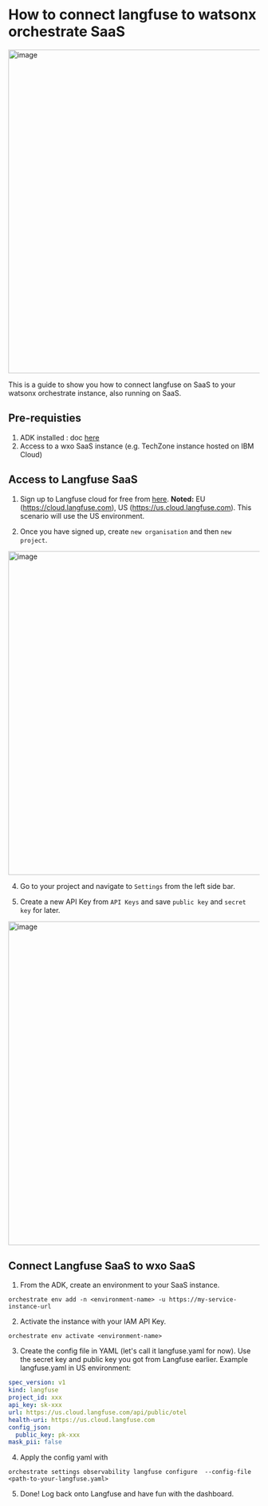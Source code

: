 # How to connect langfuse to watsonx orchestrate SaaS

<img width="1100" height="648" alt="image" src="https://github.com/user-attachments/assets/305362eb-4214-4bae-9f19-c2f4bf924e85" />

This is a guide to show you how to connect langfuse on SaaS to your watsonx orchestrate instance, also running on SaaS.

## Pre-requisties
1. ADK installed : doc [here](https://developer.watson-orchestrate.ibm.com/getting_started/installing)
2. Access to a wxo SaaS instance (e.g. TechZone instance hosted on IBM Cloud)

## Access to Langfuse SaaS
1. Sign up to Langfuse cloud for free from [here](https://cloud.langfuse.com/auth/sign-up).
  **Noted:** EU (https://cloud.langfuse.com), US (https://us.cloud.langfuse.com). This scenario will use the US environment.

3. Once you have signed up, create `new organisation` and then `new project`.
<img width="1100" height="648" alt="image" src="https://github.com/user-attachments/assets/4b07dc3b-9e35-46f5-a8e3-98a432419ad4" />

4. Go to your project and navigate to `Settings` from the left side bar.

5. Create a new API Key from `API Keys` and save `public key` and `secret key` for later.
<img width="1100" height="648" alt="image" src="https://github.com/user-attachments/assets/d0606f8c-8446-4667-8465-65fe5ebeaf82" />


## Connect Langfuse SaaS to wxo SaaS
1. From the ADK, create an environment to your SaaS instance.
```text
orchestrate env add -n <environment-name> -u https://my-service-instance-url
```

2. Activate the instance with your IAM API Key.
```text
orchestrate env activate <environment-name>
```

3. Create the config file in YAML (let's call it langfuse.yaml for now). Use the secret key and public key you got from Langfuse earlier.
Example langfuse.yaml in US environment:
```yaml
spec_version: v1
kind: langfuse
project_id: xxx
api_key: sk-xxx
url: https://us.cloud.langfuse.com/api/public/otel
health-uri: https://us.cloud.langfuse.com
config_json:
  public_key: pk-xxx
mask_pii: false
```

4. Apply the config yaml with
```text
orchestrate settings observability langfuse configure  --config-file <path-to-your-langfuse.yaml>
```

5. Done! Log back onto Langfuse and have fun with the dashboard.
